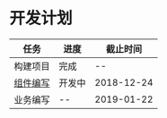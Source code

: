# 开发计划

| 任务 | 进度 | 截止时间 |
| ------ | ------ | ------ |
| 构建项目 | 完成 | -- |
| [组件编写](./COMPONENTS.md) | 开发中 | 2018-12-24 |
| 业务编写 | -- | 2019-01-22 |
